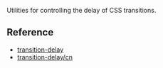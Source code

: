 Utilities for controlling the delay of CSS transitions.

## Reference

- [transition-delay](https://tailwindcss.com/docs/transition-delay)
- [transition-delay/cn](https://tailwindcss.cn/docs/transition-delay)